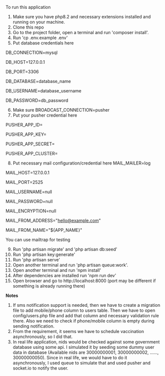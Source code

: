 To run this application

1) Make sure you have php8.2 and necessary extensions installed and running on your machine.
2) Clone this repo
3) Go to the project folder, open a terminal and run 'composer install'.
4) Run 'cp .env.example .env'
5) Put database credentials here

DB_CONNECTION=mysql

DB_HOST=127.0.0.1

DB_PORT=3306

DB_DATABASE=database_name

DB_USERNAME=database_username

DB_PASSWORD=db_password

6) Make sure BROADCAST_CONNECTION=pusher
7) Put your pusher credential here

PUSHER_APP_ID=

PUSHER_APP_KEY=

PUSHER_APP_SECRET=

PUSHER_APP_CLUSTER=

8) Put necessary mail configuration/credential here 
MAIL_MAILER=log

MAIL_HOST=127.0.0.1

MAIL_PORT=2525

MAIL_USERNAME=null

MAIL_PASSWORD=null

MAIL_ENCRYPTION=null

MAIL_FROM_ADDRESS="hello@example.com"

MAIL_FROM_NAME="${APP_NAME}"

You can use mailtrap for testing

9) Run 'php artisan migrate' and 'php artisan db:seed'
10) Run 'php artisan key:generate'
11) Run 'php artisan serve'
12) Open another terminal and run 'php artisan queue:work'.
12) Open another terminal and run 'npm install'
13) After dependencies are installed run 'npm run dev'
14) Open browser and go to http://localhost:8000 (port may be different if something is already running there)

**Notes**
1) If sms notification support is needed, then we have to create a migration file to add mobile/phone column to users table. Then we have to open config/users.php file and add that column and necessary validation rule there. Also we need to check if phone/mobile column is empty during sending notification.
2) From the requirement, it seems we have to schedule vaccination asynchronously, so I did that.
3) In real life application, nids would be checked against some government database using some api. I simulated it by seeding some dummy user data in database (Available nids are 30000000001, 30000000002, ......, 30000000050). Since in real life, we would have to do it asynchronously, I used queue to simulate that and used pusher and socket.io to notify the user.
